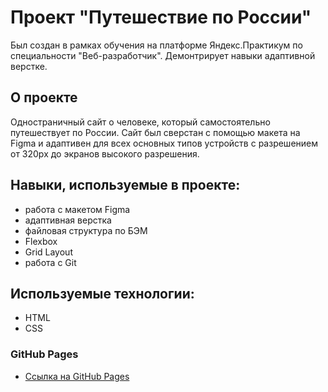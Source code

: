# Проект "Путешествие по России"

Был создан в рамках обучения на платформе Яндекс.Практикум по специальности "Веб-разработчик". Демонтрирует навыки адаптивной верстке.

## О проекте
Одностраничный сайт о человеке, который самостоятельно путешествует по России. Сайт был сверстан с помощью макета на Figma и адаптивен для всех основных типов устройств с разрешением от 320px до экранов высокого разрешения.

## Навыки, используемые в проекте:
* работа с макетом Figma
* адаптивная верстка
* файловая структура по БЭМ
* Flexbox
* Grid Layout
* работа с Git

## Используемые технологии:
* HTML
* CSS

### GitHub Pages

* [Ссылка на GitHub Pages](https://salnivlada.github.io/russian-travel/)
